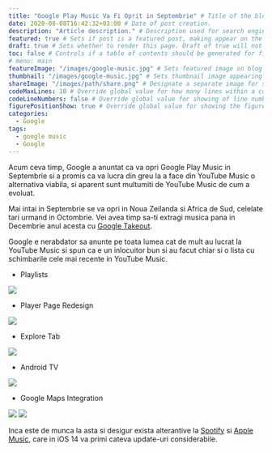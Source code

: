 ```yaml
---
title: "Google Play Music Va Fi Oprit in Septembrie" # Title of the blog post.
date: 2020-08-08T16:42:32+03:00 # Date of post creation.
description: "Article description." # Description used for search engine.
featured: true # Sets if post is a featured post, making appear on the home page side bar.
draft: true # Sets whether to render this page. Draft of true will not be rendered.
toc: false # Controls if a table of contents should be generated for first-level links automatically.
# menu: main
featureImage: "/images/google-music.jpg" # Sets featured image on blog post.
thumbnail: "/images/google-music.jpg" # Sets thumbnail image appearing inside card on homepage.
shareImage: "/images/path/share.png" # Designate a separate image for social media sharing.
codeMaxLines: 10 # Override global value for how many lines within a code block before auto-collapsing.
codeLineNumbers: false # Override global value for showing of line numbers within code block.
figurePositionShow: true # Override global value for showing the figure label.
categories:
  - Google
tags:
  - google music
  - Google
---
```


Acum ceva timp, Google a anuntat ca va opri Google Play Music in Septembrie si a promis ca va lucra din greu la a face din YouTube Music o alternativa viabila, si aparent sunt multumiti de YouTube Music de cum a evoluat.

Mai intai in Septembrie se va opri in Noua Zeilanda si Africa de Sud, celelate tari urmand in Octombrie. Vei avea timp sa-ti extragi musica pana in Decembrie anul acesta cu [Google Takeout](https://takeout.google.com/).

Google e nerabdator sa anunte pe toata lumea cat de mult au lucrat la YouTube Music si spun ca e un inlocuitor bun si au facut chiar si o lista cu schimbarile cele mai recente in YouTube Music.

* Playlists

 ![](https://www.androidpolice.com/wp-content/uploads/2020/06/15/youtube-music-collaborate-playlists-1.png)
* Player Page Redesign

![](https://www.androidpolice.com/wp-content/uploads/2020/02/youtube-music-now-playing-new-1.png)
* Explore Tab

![](https://www.androidpolice.com/wp-content/uploads/2020/06/09/youtube-music-web-explore-2.png)
* Android TV

![](https://www.androidpolice.com/wp-content/uploads/2020/07/24/youtube-music-android-tv-1.png)
* Google Maps Integration

![](https://www.androidpolice.com/wp-content/uploads/2020/06/12/google-maps-youtube-music-3.png) ![](https://www.androidpolice.com/wp-content/uploads/2020/06/12/google-maps-youtube-music-4.png)

Inca este de munca la asta si desigur exista alterantive la [Spotify](https://www.spotify.com/) si [Apple Music](https://www.apple.com/apple-music/), care in iOS 14 va primi cateva update-uri considerabile.
